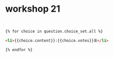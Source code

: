 # workshop 21



```html


{% for choice in question.choice_set.all %}

<li>{{choice.content}}:{{choice.votes}}표</li>

{% endfor %}
```

